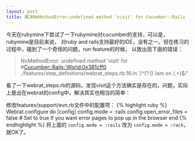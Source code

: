 ```yaml
---
layout: post
title: 解决NoMethodError:undefined method 'visit' for Cucumber::Rails
---
```


今天在rubymine下尝试了一下rubymine对cucumber的支持，可以是，rubymine是目前来说，
对ruby and rails支持最好的IDE，没有之一。但在练习的过程中，碰到了一个奇怪的问题，run feature的时候，
以致出现下面的错误：

> NoMethodError: undefined method 'visit' for #<Cucumber::Rails::World:0x381cff0>
> ./features/step_definitions/webrat_steps.rb:16:in '/^(?:|I )am on (.+)$/'

看了一下webrat_steps.rb的源码，发现visit这个方法确实是存在的，问题，实际上是出在webrat的config中，解决其实也相当的简单：

修改features/support/evn.rb文件中的配置项：
{% highlight ruby %}
Webrat.configure do |config|
  config.mode = :rails
  config.open_error_files = false # Set to true if you want error pages to pop up in the browser
end
{% endhighlight %}
将上面的 `config.mode = :rails` 改为 `config.mode = :rack`，就OK了。